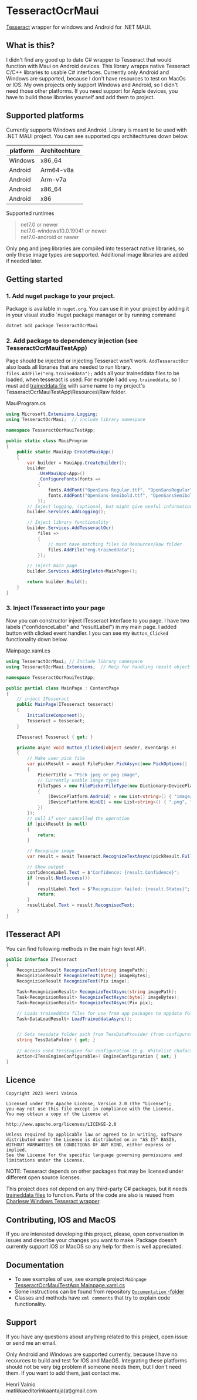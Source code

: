# TesseractOcrMaui

[Tesseract](https://github.com/tesseract-ocr/tesseract) wrapper for windows and Android for .NET MAUI.

## What is this?

I didn't find any good up to date C# wrapper to Tesseract that would function with Maui on Android devices. This library wrapps native Tesseract C/C++ libraries to usable C# interfaces. Currently only Android and Windows are supported, because I don't have resources to test on MacOs or IOS. My own projects only support Windows and Android, so I didn't need those other platforms. If you need support for Apple devices, you have to build those libraries yourself and add them to project.

## Supported platforms

Currently supports Windows and Android. Library is meant to be used with .NET MAUI project. You can see supported cpu architechtures down below.

| platform | Architechture |
| -------- | ------------- |
| Windows  | x86_64        |
| Android  | Arm64-v8a     |
| Android  | Arm-v7a       |
| Android  | x86_64        |
| Android  | x86           |

Supported runtimes

> net7.0 or newer  
> net7.0-windows10.0.19041 or newer  
> net7.0-android or newer

Only png and jpeg libraries are compiled into tesseract native libraries, so only these image types are supported. Additional image libraries are added if needed later.

## Getting started

### 1. Add nuget package to your project.

Package is available in `nuget.org`. You can use it in your project by adding it in your visual studio `nuget package manager or by running command

```powershell
dotnet add package TesseractOcrMaui
```

### 2. Add package to dependency injection (see TesseractOcrMauiTestApp)

Page should be injected or injecting Tesseract won't work. `AddTesseractOcr` also loads all libraries that are needed to run library. `files.AddFile("eng.traineddata");` adds all your traineddata files to be loaded, when tesseract is used. For example I add `eng.traineddata`, so I must add [traineddata file](https://github.com/tesseract-ocr/tessdata/) with same name to my project's TesseractOcrMauiTestApp\Resources\Raw folder.

MauiProgram.cs

```csharp
using Microsoft.Extensions.Logging;
using TesseractOcrMaui;  // include library namespace

namespace TesseractOcrMauiTestApp;

public static class MauiProgram
{
    public static MauiApp CreateMauiApp()
    {
        var builder = MauiApp.CreateBuilder();
        builder
            .UseMauiApp<App>()
            .ConfigureFonts(fonts =>
            {
                fonts.AddFont("OpenSans-Regular.ttf", "OpenSansRegular");
                fonts.AddFont("OpenSans-Semibold.ttf", "OpenSansSemibold");
            });
        // Inject logging, (optional, but might give useful information)
        builder.Services.AddLogging();

        // Inject library functionality
        builder.Services.AddTesseractOcr(
            files =>
            {
                // must have matching files in Resources/Raw folder
                files.AddFile("eng.traineddata");
            });

        // Inject main page
        builder.Services.AddSingleton<MainPage>();

        return builder.Build();
    }
}
```

### 3. Inject ITesseract into your page

Now you can constructor inject ITesseract interface to you page. I have two labels ("confidenceLabel" and "resultLabel") in my main page. I added button with clicked event handler. I you can see my `Button_Clicked` functionality down below.

Mainpage.xaml.cs

```csharp
using TesseractOcrMaui; // Include library namespace
using TesseractOcrMaui.Extensions;  // Help for handling result object from recognizion

namespace TesseractOcrMauiTestApp;

public partial class MainPage : ContentPage
{
    // inject ITesseract
    public MainPage(ITesseract tesseract)
    {
        InitializeComponent();
        Tesseract = tesseract;
    }

    ITesseract Tesseract { get; }

    private async void Button_Clicked(object sender, EventArgs e)
    {
        // Make user pick file
        var pickResult = await FilePicker.PickAsync(new PickOptions()
        {
            PickerTitle = "Pick jpeg or png image",
            // Currently usable image types
            FileTypes = new FilePickerFileType(new Dictionary<DevicePlatform, IEnumerable<string>>()
            {
                [DevicePlatform.Android] = new List<string>() { "image/png", "image/jpeg" },
                [DevicePlatform.WinUI] = new List<string>() { ".png", ".jpg", ".jpeg" },
            })
        });
        // null if user cancelled the operation
        if (pickResult is null)
        {
            return;
        }

        // Recognize image
        var result = await Tesseract.RecognizeTextAsync(pickResult.FullPath);

        // Show output
        confidenceLabel.Text = $"Confidence: {result.Confidence}";
        if (result.NotSuccess())
        {
            resultLabel.Text = $"Recognizion failed: {result.Status}";
            return;
        }
        resultLabel.Text = result.RecognisedText;
    }
}
```

## ITesseract API

You can find following methods in the main high level API.

```csharp
public interface ITesseract
{
    RecognizionResult RecognizeText(string imagePath);
    RecognizionResult RecognizeText(byte[] imageBytes);
    RecognizionResult RecognizeText(Pix image);

    Task<RecognizionResult> RecognizeTextAsync(string imagePath);
    Task<RecognizionResult> RecognizeTextAsync(byte[] imageBytes);
    Task<RecognizionResult> RecognizeTextAsync(Pix pix);

    // Loads traineddata files for use from app packages to appdata folder
    Task<DataLoadResult> LoadTraineddataAsync();


    // Gets tessdata folder path from TessDataProvider (from configuration)
    string TessDataFolder { get; }
   
    // Access used TessEngine for configuration (E.g. Whitelist chafacters)
    Action<ITessEngineConfigurable>? EngineConfiguration { set; }
}
```

## Licence

```
Copyright 2023 Henri Vainio

Licensed under the Apache License, Version 2.0 (the "License");
you may not use this file except in compliance with the License.
You may obtain a copy of the License at

http://www.apache.org/licenses/LICENSE-2.0

Unless required by applicable law or agreed to in writing, software
distributed under the License is distributed on an "AS IS" BASIS,
WITHOUT WARRANTIES OR CONDITIONS OF ANY KIND, either express or implied.
See the License for the specific language governing permissions and
limitations under the License.
```

NOTE: Tesseract depends on other packages that may be licensed under different open source licenses.

This project does not depend on any third-party C# packages, but it needs [traineddata files](https://github.com/tesseract-ocr/tessdata/) to function. Parts of the code are also is reused from [Charlesw Windows Tesseract wrapper](https://github.com/charlesw/tesseract).

## Contributing, IOS and MacOS

If you are interested developing this project, please, open conversation in issues and describe your changes you want to make. Package doesn't currently support IOS or MacOS so any help for them is well appreciated.

## Documentation 
- To see examples of use, see example project `Mainpage` [TesseractOcrMauiTestApp.Mainpage.xaml.cs](https://github.com/henrivain/TesseractOcrMaui/blob/master/TesseractOcrMauiTestApp/MainPage.xaml.cs)
- Some instructions can be found from repository [`Documentation` -folder](https://github.com/henrivain/TesseractOcrMaui/tree/master/Documentation) 
- Classes and methods have `xml comments` that try to explain code functionality.

## Support

If you have any questions about anything related to this project, open issue or send me an email.

Only Android and Windows are supported currently, because I have no recources to build and test for IOS and MacOS. Integrating these platforms should not be very big problem if someone needs them, but I don't need them. If you want to add them, just contact me.

Henri Vainio  
matikkaeditorinkaantaja(at)gmail.com
